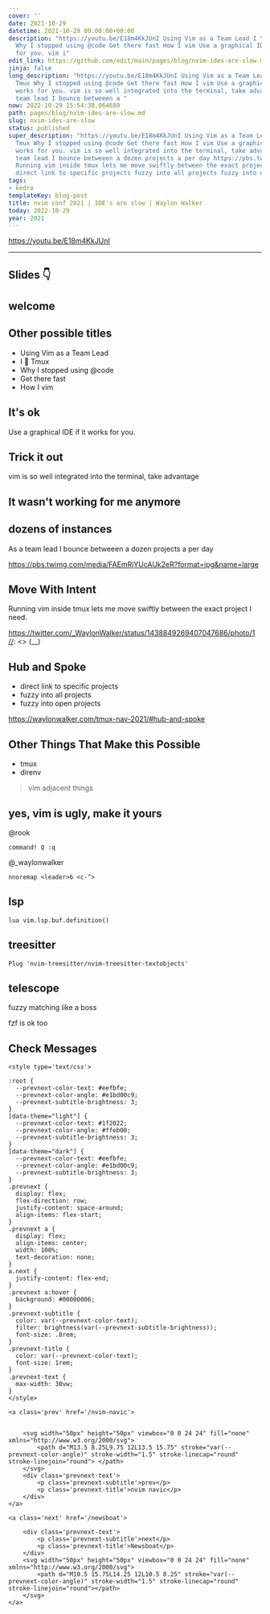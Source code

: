 ```yaml
---
cover: ''
date: 2021-10-29
datetime: 2021-10-29 00:00:00+00:00
description: "https://youtu.be/E18m4KkJUnI Using Vim as a Team Lead I \U0001F49C Tmux
  Why I stopped using @code Get there fast How I vim Use a graphical IDE if it works
  for you. vim i"
edit_link: https://github.com/edit/main/pages/blog/nvim-ides-are-slow.md
jinja: false
long_description: "https://youtu.be/E18m4KkJUnI Using Vim as a Team Lead I \U0001F49C
  Tmux Why I stopped using @code Get there fast How I vim Use a graphical IDE if it
  works for you. vim is so well integrated into the terminal, take advantage As a
  team lead I bounce betweeen a "
now: 2022-10-29 15:54:38.064689
path: pages/blog/nvim-ides-are-slow.md
slug: nvim-ides-are-slow
status: published
super_description: "https://youtu.be/E18m4KkJUnI Using Vim as a Team Lead I \U0001F49C
  Tmux Why I stopped using @code Get there fast How I vim Use a graphical IDE if it
  works for you. vim is so well integrated into the terminal, take advantage As a
  team lead I bounce betweeen a dozen projects a per day https://pbs.twimg.com/media/FAEmRjYUcAUk2eR?format=jpg
  Running vim inside tmux lets me move swiftly between the exact project I need. https://twitter.com/
  direct link to specific projects fuzzy into all projects fuzzy into op"
tags:
- kedro
templateKey: blog-post
title: nvim conf 2021 | IDE's are slow | Waylon Walker
today: 2022-10-29
year: 2021
---
```


https://youtu.be/E18m4KkJUnI

[//]: <> (## images)

[//]: <> (too many codes)
[//]: <> ( https://pbs.twimg.com/media/FAEmRjYUcAUk2eR?format=jpg&name=large )
[//]: <> ( https://twitter.com/_WaylonWalker/status/1438849269407047686/photo/1 )
[//]: <> ( https://twitter.com/_WaylonWalker/status/1438849269407047686/photo/1 )

---

## Slides 👇

## welcome

[//]: <> (Rather than saying vim is fast lets fix some things live.  While we are trying)
[//]: <> (to present on how fast vim is, popups will iterrupt with critical production)
[//]: <> (failures that need fixed straight away.)

[//]: <> (## topics)
[//]: <> (* lsp)
[//]: <> (* make vim yours)
[//]: <> (* I use tmux)
[//]: <> (* quickfix)


## Other possible titles

* Using Vim as a Team Lead
* I 💜 Tmux
* Why I stopped using @code
* Get there fast
* How I vim


## It's ok

Use a graphical IDE if it works for you.

## Trick it out

vim is so well integrated into the terminal, take advantage

## It wasn't working for me anymore

[//]: <> (seriously,)

## dozens of instances

As a team lead I bounce betweeen a dozen projects a per day

https://pbs.twimg.com/media/FAEmRjYUcAUk2eR?format=jpg&name=large 

[//]: <> (Trying to run more than one instance of an ide is hard, especially when)
[//]: <> (projects are so similar and all start looking the same.)

## Move With Intent

Running vim inside tmux lets me move swiftly between the exact project I need.

https://twitter.com/_WaylonWalker/status/1438849269407047686/photo/1
[//]: <> (__)

## Hub and Spoke

* direct link to specific projects
* fuzzy into all projects
* fuzzy into open projects


https://waylonwalker.com/tmux-nav-2021/#hub-and-spoke

[//]: <> (I'm sure there are other ways do do this, I bet you can get a vim plugin to do this)

## Other Things That Make this Possible

* tmux
* direnv

> vim adjacent things

[//]: <> (## Check messages)


[//]: <> (a short interruption where I am called back to work where I show flying swiftly)
[//]: <> (between projects with the perfect intent.)

## yes, vim is ugly, make it yours

@rook
``` vim
command! Q :q
```

@_waylonwalker
``` vim
nnoremap <leader>6 <c-^>
```


[//]: <> (__)

## lsp


``` vim
lua vim.lsp.buf.definition()
```

## treesitter


``` vim
Plug 'nvim-treesitter/nvim-treesitter-textobjects'
```

## telescope

fuzzy matching like a boss

fzf is ok too

## Check Messages

[//]: <> (Another interruption comes in, this time the change uses the lsp and some custom bindings)
[//]: <> (Data Pipeline is down.)
[//]: <> (* Use the lsp go to definition.)
[//]: <> (* Open data in visidata)
[//]: <> (* use jumplist to get back)
[//]: <> (* make the fix)
[//]: <> (* use fugitive to commit)
<div class='prevnext'>

    <style type='text/css'>

    :root {
      --prevnext-color-text: #eefbfe;
      --prevnext-color-angle: #e1bd00c9;
      --prevnext-subtitle-brightness: 3;
    }
    [data-theme="light"] {
      --prevnext-color-text: #1f2022;
      --prevnext-color-angle: #ffeb00;
      --prevnext-subtitle-brightness: 3;
    }
    [data-theme="dark"] {
      --prevnext-color-text: #eefbfe;
      --prevnext-color-angle: #e1bd00c9;
      --prevnext-subtitle-brightness: 3;
    }
    .prevnext {
      display: flex;
      flex-direction: row;
      justify-content: space-around;
      align-items: flex-start;
    }
    .prevnext a {
      display: flex;
      align-items: center;
      width: 100%;
      text-decoration: none;
    }
    a.next {
      justify-content: flex-end;
    }
    .prevnext a:hover {
      background: #00000006;
    }
    .prevnext-subtitle {
      color: var(--prevnext-color-text);
      filter: brightness(var(--prevnext-subtitle-brightness));
      font-size: .8rem;
    }
    .prevnext-title {
      color: var(--prevnext-color-text);
      font-size: 1rem;
    }
    .prevnext-text {
      max-width: 30vw;
    }
    </style>
    
    <a class='prev' href='/nvim-navic'>
    

        <svg width="50px" height="50px" viewbox="0 0 24 24" fill="none" xmlns="http://www.w3.org/2000/svg">
            <path d="M13.5 8.25L9.75 12L13.5 15.75" stroke="var(--prevnext-color-angle)" stroke-width="1.5" stroke-linecap="round" stroke-linejoin="round"> </path>
        </svg>
        <div class='prevnext-text'>
            <p class='prevnext-subtitle'>prev</p>
            <p class='prevnext-title'>nvim navic</p>
        </div>
    </a>
    
    <a class='next' href='/newsboat'>
    
        <div class='prevnext-text'>
            <p class='prevnext-subtitle'>next</p>
            <p class='prevnext-title'>Newsboat</p>
        </div>
        <svg width="50px" height="50px" viewbox="0 0 24 24" fill="none" xmlns="http://www.w3.org/2000/svg">
            <path d="M10.5 15.75L14.25 12L10.5 8.25" stroke="var(--prevnext-color-angle)" stroke-width="1.5" stroke-linecap="round" stroke-linejoin="round"></path>
        </svg>
    </a>
  </div>